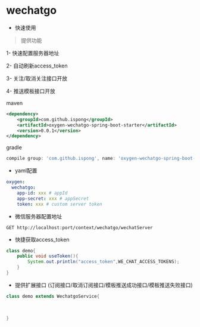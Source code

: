 # wechatgo
- 快速使用

> 提供功能

1- 快速配置服务器地址

2- 自动刷新access_token

3- 关注/取消关注接口开放

4- 推送模板接口开放

maven
```xml
<dependency>
    <groupId>com.github.ispong</groupId>
    <artifactId>oxygen-wechatgo-spring-boot-starter</artifactId>
    <version>0.0.1</version>
</dependency>
```
gradle
```groovy
compile group: 'com.github.ispong', name: 'oxygen-wechatgo-spring-boot-starter', version: '0.0.1'
```

- yaml配置
```yaml
oxygen:
  wechatgo:
    app-id: xxx # appId
    app-secret: xxx # appSecret
    token: xxx # custom server token
```

- 微信服务器配置地址
```http request
GET http://localhost:port/context/wechatgo/wechatServer
```

- 快捷获取access_token
```java
class demo{
    public void useToken(){
        System.out.println("access_token",WE_CHAT_ACCESS_TOKENS);
    }   
}
```

- 提供扩展接口 (订阅接口/取消订阅接口/模板推送成功接口/模板推送失败接口)
```java
class demo extends WechatgoService{ 
    
        
    
}
```

